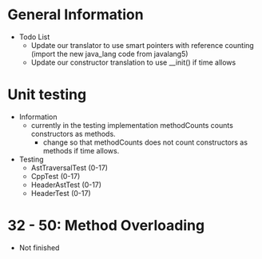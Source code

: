 # General Information
- Todo List
	- Update our translator to use smart pointers with reference counting (import the new java_lang code from javalang5)
	- Update our constructor translation to use \_\_init() if time allows

# Unit testing
- Information
    - currently in the testing implementation methodCounts counts constructors as methods. 
        - change so that methodCounts does not count constructors as methods if time allows.
- Testing
    - AstTraversalTest (0-17)
    - CppTest (0-17)
    - HeaderAstTest (0-17)
    - HeaderTest (0-17)

# 32 - 50: Method Overloading
- Not finished
